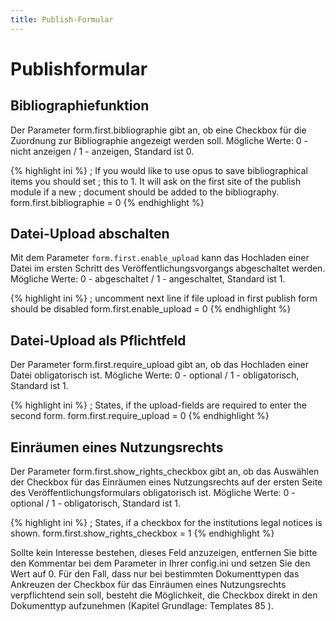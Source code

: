 ```yaml
---
title: Publish-Formular
---
```


# Publishformular

## Bibliographiefunktion

Der Parameter form.first.bibliographie gibt an, ob eine Checkbox für die Zuordnung zur
Bibliographie angezeigt werden soll. Mögliche Werte: 0 - nicht anzeigen / 1 - anzeigen, Standard ist 0.

{% highlight ini %}
; If you would like to use opus to save bibliographical items you should set
; this to 1. It will ask on the first site of the publish module if a new
; document should be added to the bibliography.
form.first.bibliographie = 0
{% endhighlight %}

## Datei-Upload abschalten

Mit dem Parameter `form.first.enable_upload` kann das Hochladen einer Datei im ersten Schritt
des Veröffentlichungsvorgangs abgeschaltet werden. Mögliche Werte: 0 - abgeschaltet / 1 -
angeschaltet, Standard ist 1.

{% highlight ini %}
; uncomment next line if file upload in first publish form should be disabled
form.first.enable_upload = 0
{% endhighlight %}

## Datei-Upload als Pflichtfeld

Der Parameter form.first.require_upload gibt an, ob das Hochladen einer Datei obligatorisch
ist. Mögliche Werte: 0 - optional / 1 - obligatorisch, Standard ist 1.

{% highlight ini %}
; States, if the upload-fields are required to enter the second form.
form.first.require_upload = 0
{% endhighlight %}

## Einräumen eines Nutzungsrechts

Der Parameter form.first.show_rights_checkbox gibt an, ob das Auswählen der Checkbox für
das Einräumen eines Nutzungsrechts auf der ersten Seite des Veröffentlichungsformulars
obligatorisch ist. Mögliche Werte: 0 - optional / 1 - obligatorisch, Standard ist 1.

{% highlight ini %}
; States, if a checkbox for the institutions legal notices is shown.
form.first.show_rights_checkbox = 1
{% endhighlight %}

Sollte kein Interesse bestehen, dieses Feld anzuzeigen, entfernen Sie bitte den Kommentar bei dem
Parameter in Ihrer config.ini und setzen Sie den Wert auf 0. Für den Fall, dass nur bei bestimmten
Dokumenttypen das Ankreuzen der Checkbox für das Einräumen eines Nutzungsrechts verpflichtend
sein soll, besteht die Möglichkeit, die Checkbox direkt in den Dokumenttyp aufzunehmen (Kapitel
Grundlage: Templates 85 ).

